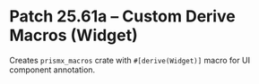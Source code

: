 # Patch 25.61a – Custom Derive Macros (Widget)

Creates `prismx_macros` crate with `#[derive(Widget)]` macro for UI component annotation.
